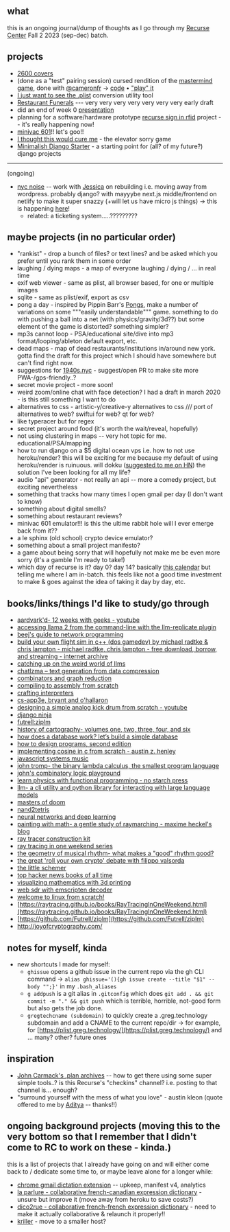 ## what

this is an ongoing journal/dump of thoughts as I go through my [Recurse Center](https://www.recurse.com/) Fall 2 2023 (sep-dec) batch.

## projects

- [2600 covers](https://github.com/gregsadetsky/2600-covers)
- (done as a "test" pairing session) cursed rendition of the [mastermind game](https://en.wikipedia.org/wiki/Mastermind_(board_game)), done with [@cameronfr](https://github.com/cameronfr) -> [code](https://replit.com/@gregsadetsky/Mastermind-Recurse#src/App.jsx) • ["play" it](https://replit.com/@gregsadetsky/Mastermind-Recurse)
- [I just want to see the .plist](https://github.com/gregsadetsky/i-just-want-to-see-the-plist) conversion utility tool
- [Restaurant Funerals](https://github.com/gregsadetsky/restaurant-funerals) --- very very very very very very very early draft
- did an end of week 0 [presentation](https://docs.google.com/presentation/d/1tH-kWqsFlvP_dlnA9na-6c7hjuqIK0QN6PsQFCFIiJI/edit?usp=sharing)
- planning for a software/hardware prototype [recurse sign in rfid](https://github.com/gregsadetsky/recurse-rfid-visits) project -- it's really happening now!
- [minivac 601](https://github.com/gregsadetsky/minivac-601-simulator)!! let's goo!!
- [I thought this would cure me](https://github.com/gregsadetsky/i-thought-this-would-cure-me) - the elevator sorry game
- [Minimalish Django Starter](https://github.com/gregsadetsky/minimalish-django-starter) - a starting point for (all? of my future?) django projects

---

(ongoing)

- [nyc noise](https://nyc-noise.com/) -- work with [Jessica](https://jessica-hallock.com/) on rebuilding i.e. moving away from wordpress. probably django? with mayyybe next.js middle/frontend on netlify to make it super snazzy (+will let us have micro js things) -> this is happening [here](https://github.com/gregsadetsky/nycnoise)!
  - related: a ticketing system.....?????????

## maybe projects (in no particular order)

- "rankist" - drop a bunch of files? or text lines? and be asked which you prefer until you rank them in some order
- laughing / dying maps - a map of everyone laughing / dying / ... in real time
- exif web viewer - same as plist, all browser based, for one or multiple images
- sqlite - same as plist/exif, export as csv
- pong a day - inspired by Pippin Barr's [Pongs](https://pippinbarr.com/pongs/info/), make a number of variations on some """easily understandable""" game. something to do with pushing a ball into a net (with physics/gravity/3d??) but some element of the game is distorted? something simpler?
- mp3s cannot loop - PSA/educational site/dive into mp3 format/looping/ableton default export, etc.
- dead maps - map of dead restaurants/institutions in/around new york. gotta find the draft for this project which I should have somewhere but can't find right now.
- suggestions for [1940s.nyc](https://1940s.nyc/) - suggest/open PR to make site more PWA-/gps-friendly..?
- secret movie project - more soon!
- weird zoom/online chat with face detection? I had a draft in march 2020 - is this still something I want to do
- alternatives to css - artistic-y/creative-y alternatives to css /// port of alternatives to web? swiftui for web? qt for web?
- like typeracer but for regex
- secret project around food (it's worth the wait/reveal, hopefully)
- not using clustering in maps -- very hot topic for me. educational/PSA/mapping
- how to run django on a $5 digital ocean vps i.e. how to not use heroku/render? this will be exciting for me because my default of using heroku/render is ruinuous. will dokku ([suggested to me on HN](https://news.ycombinator.com/item?id=37492560)) the solution I've been looking for all my life?
- audio "api" generator - not really an api -- more a comedy project, but exciting nevertheless
- something that tracks how many times I open gmail per day (I don't want to know)
- something about digital smells?
- something about restaurant reviews?
- minivac 601 emulator!!! is this the ultime rabbit hole will I ever emerge back from it??
- a le sphinx (old school) crypto device emulator?
- something about a small project manifesto?
- a game about being sorry that will hopefully not make me be even more sorry (it's a gamble I'm ready to take!)
- which day of recurse is it? day 0? day 14? basically [this calendar](https://www.timeanddate.com/date/workdays.html?d1=18&m1=9&y1=2023&d2=8&m2=12&y2=2023&ti=on&) but telling me where I am in-batch. this feels like not a good time investment to make & goes against the idea of taking it day by day, etc.

## books/links/things I'd like to study/go through

- [aardvark'd- 12 weeks with geeks - youtube](https://www.youtube.com/watch?v=ybrkz07lkbk)
- [accessing llama 2 from the command-line with the llm-replicate plugin](https://simonwillison.net/2023/jul/18/accessing-llama-2/)
- [beej's guide to network programming](https://beej.us/guide/bgnet/html/split/)
- [build your own flight sim in c++ (dos gamedev) by michael radtke & chris lampton - michael radtke, chris lampton - free download, borrow, and streaming - internet archive](https://archive.org/details/build-your-own-flight-sim-in-c-dos-game-dev-michael-radtke-chris-lampton)
- [catching up on the weird world of llms](https://simonwillison.net/2023/aug/3/weird-world-of-llms/)
- [chatlzma – text generation from data compression](https://news.ycombinator.com/item?id=37318810)
- [combinators and graph reduction](http://web.archive.org/web/19971009064824/www.cs.oberlin.edu/classes/cs280/labs/lab4/lab4.html)
- [compiling to assembly from scratch](https://keleshev.com/compiling-to-assembly-from-scratch/)
- [crafting interpreters](https://craftinginterpreters.com/)
- [cs-app3e, bryant and o'hallaron](https://csapp.cs.cmu.edu/)
- [designing a simple analog kick drum from scratch - youtube](https://www.youtube.com/watch?v=yz37yz315eu)
- [django ninja](https://django-ninja.rest-framework.com/)
- [futrell:ziplm](https://github.com/futrell/ziplm)
- [history of cartography- volumes one, two, three, four, and six](https://press.uchicago.edu/books/hoc/index.html)
- [how does a database work? let’s build a simple database](https://cstack.github.io/db_tutorial/)
- [how to design programs, second edition](https://htdp.org/2023-5-12/book/index.html)
- [implementing cosine in c from scratch - austin z. henley](https://austinhenley.com/blog/cosine.html)
- [javascript systems music](https://teropa.info/blog/2016/07/28/javascript-systems-music)
- [john tromp- the binary lambda calculus, the smallest program language](https://www.youtube.com/watch?v=ejhfjscuviy)
- [john's combinatory logic playground](https://tromp.github.io/cl/cl.html)
- [learn physics with functional programming - no starch press](https://nostarch.com/learn-physics-functional-programming)
- [llm- a cli utility and python library for interacting with large language models](https://llm.datasette.io/en/stable/)
- [masters of doom](https://www.amazon.com/masters-doom-created-transformed-culture/dp/0812972155)
- [nand2tetris](https://www.nand2tetris.org/)
- [neural networks and deep learning](http://neuralnetworksanddeeplearning.com/index.html)
- [painting with math- a gentle study of raymarching - maxime heckel's blog](https://blog.maximeheckel.com/posts/painting-with-math-a-gentle-study-of-raymarching/)
- [ray tracer construction kit](https://matklad.github.io/2022/12/31/raytracer-construction-kit.html)
- [ray tracing in one weekend series](https://raytracing.github.io/)
- [the geometry of musical rhythm- what makes a "good" rhythm good?](https://www.amazon.com/geometry-musical-rhythm-makes-second/dp/0815370970/)
- [the great 'roll your own crypto' debate with filippo valsorda](https://securitycryptographywhatever.com/2021/07/31/the-great-roll-your-own-crypto-debate-with-filippo-valsorda/)
- [the little schemer](https://www.amazon.com/little-schemer-daniel-p-friedman/dp/0262560992)
- [top hacker news books of all time](https://hackernewsbooks.com/top-books-on-hacker-news)
- [visualizing mathematics with 3d printing](http://www.3dprintmath.com/)
- [web sdr with emscripten decoder](https://news.ycombinator.com/item?id=37153044)
- [welcome to linux from scratch!](https://www.linuxfromscratch.org/)
- [https://raytracing.github.io/books/RayTracingInOneWeekend.html](https://raytracing.github.io/books/RayTracingInOneWeekend.html)
- [https://github.com/Futrell/ziplm](https://github.com/Futrell/ziplm)
- http://joyofcryptography.com/

## notes for myself, kinda

- new shortcuts I made for myself:
  - `ghissue` opens a github issue in the current repo via the gh CLI command -> `alias ghissue='(){gh issue create --title "$1" --body "";}'` in my `.bash_aliases`
  - `g addpush` is a git alias in `.gitconfig` which does `git add . && git commit -m "." && git push` which is terrible, horrible, not-good form but also gets the job done.
  - `gregtechcname (subdomain)` to quickly create a .greg.technology subdomain and add a CNAME to the current repo/dir -> for example, for [https://plist.greg.technology/](https://plist.greg.technology/) and ... many? other? future ones

## inspiration

- [John Carmack's .plan archives](https://github.com/oliverbenns/john-carmack-plan) -- how to get there using some super simple tools..? is this Recurse's "checkins" channel? i.e. posting to that channel is... enough?
- "surround yourself with the mess of what you love" - austin kleon (quote offered to me by [Aditya](https://github.com/adityaathalye) -- thanks!!)

## ongoing background projects (moving this to the very bottom so that I remember that I didn't come to RC to work on these - kinda.)

this is a list of projects that I already have going on and will either come back to / dedicate some time to, or maybe leave alone for a longer while:

- [chrome gmail dictation extension](https://chrome.google.com/webstore/detail/dictation-for-gmail/eggdmhdpffgikgakkfojgiledkekfdce) -- upkeep, manifest v4, analytics
- [la parlure - collaborative french-canadian expression dictionary](https://www.laparlure.com/) - unsure but improve it (move away from heroku to save costs?)
- [dico2rue - collaborative french-french expression dictionary](https://dico2rue.com/) - need to make it actually collaborative & relaunch it properly!!
- [kriller](https://kriller.com/) - move to a smaller host?
